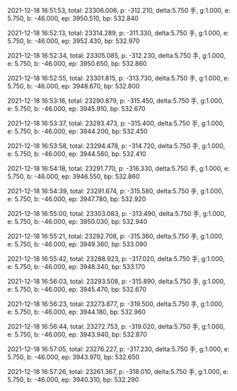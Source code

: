 2021-12-18 16:51:53, total: 23306.006, p: -312.210, delta:5.750 手, g:1.000, e: 5.750, b: -46.000, ep: 3950.510, bp: 532.840

2021-12-18 16:52:13, total: 23314.289, p: -311.330, delta:5.750 手, g:1.000, e: 5.750, b: -46.000, ep: 3952.430, bp: 532.970

2021-12-18 16:52:34, total: 23305.085, p: -312.230, delta:5.750 手, g:1.000, e: 5.750, b: -46.000, ep: 3950.650, bp: 532.860

2021-12-18 16:52:55, total: 23301.815, p: -313.730, delta:5.750 手, g:1.000, e: 5.750, b: -46.000, ep: 3948.670, bp: 532.800

2021-12-18 16:53:16, total: 23290.879, p: -315.450, delta:5.750 手, g:1.000, e: 5.750, b: -46.000, ep: 3945.910, bp: 532.670

2021-12-18 16:53:37, total: 23293.473, p: -315.400, delta:5.750 手, g:1.000, e: 5.750, b: -46.000, ep: 3944.200, bp: 532.450

2021-12-18 16:53:58, total: 23294.478, p: -314.720, delta:5.750 手, g:1.000, e: 5.750, b: -46.000, ep: 3944.560, bp: 532.410

2021-12-18 16:54:18, total: 23291.770, p: -316.330, delta:5.750 手, g:1.000, e: 5.750, b: -46.000, ep: 3946.550, bp: 532.860

2021-12-18 16:54:39, total: 23291.674, p: -315.580, delta:5.750 手, g:1.000, e: 5.750, b: -46.000, ep: 3947.780, bp: 532.920

2021-12-18 16:55:00, total: 23303.083, p: -313.490, delta:5.750 手, g:1.000, e: 5.750, b: -46.000, ep: 3950.030, bp: 532.940

2021-12-18 16:55:21, total: 23292.708, p: -315.360, delta:5.750 手, g:1.000, e: 5.750, b: -46.000, ep: 3949.360, bp: 533.090

2021-12-18 16:55:42, total: 23288.923, p: -317.020, delta:5.750 手, g:1.000, e: 5.750, b: -46.000, ep: 3948.340, bp: 533.170

2021-12-18 16:56:03, total: 23293.508, p: -315.890, delta:5.750 手, g:1.000, e: 5.750, b: -46.000, ep: 3945.470, bp: 532.670

2021-12-18 16:56:23, total: 23273.877, p: -319.500, delta:5.750 手, g:1.000, e: 5.750, b: -46.000, ep: 3944.180, bp: 532.960

2021-12-18 16:56:44, total: 23272.753, p: -319.020, delta:5.750 手, g:1.000, e: 5.750, b: -46.000, ep: 3943.940, bp: 532.870

2021-12-18 16:57:05, total: 23276.227, p: -317.230, delta:5.750 手, g:1.000, e: 5.750, b: -46.000, ep: 3943.970, bp: 532.650

2021-12-18 16:57:26, total: 23261.367, p: -318.010, delta:5.750 手, g:1.000, e: 5.750, b: -46.000, ep: 3940.310, bp: 532.290